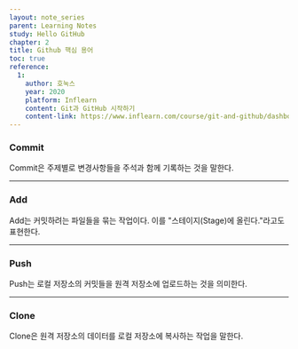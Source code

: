 ```yaml
---
layout: note_series
parent: Learning Notes
study: Hello GitHub
chapter: 2
title: Github 핵심 용어
toc: true
reference:
  1: 
    author: 호눅스
    year: 2020
    platform: Inflearn
    content: Git과 GitHub 시작하기
    content-link: https://www.inflearn.com/course/git-and-github/dashboard
---
```


### Commit
Commit은 주제별로 변경사항들을 주석과 함께 기록하는 것을 말한다.

---

### Add
Add는 커밋하려는 파일들을 묶는 작업이다. 이를 "스테이지(Stage)에 올린다."라고도 표현한다.

---

### Push
Push는 로컬 저장소의 커밋들을 원격 저장소에 업로드하는 것을 의미한다.

---

### Clone
Clone은 원격 저장소의 데이터를 로컬 저장소에 복사하는 작업을 말한다.
